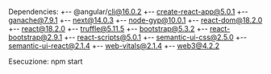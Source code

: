Dependencies:
+-- @angular/cli@16.0.2
+-- create-react-app@5.0.1
+-- ganache@7.9.1
+-- next@14.0.3
+-- node-gyp@10.0.1
+-- react-dom@18.2.0
+-- react@18.2.0
+-- truffle@5.11.5
+-- bootstrap@5.3.2
+-- react-bootstrap@2.9.1
+-- react-scripts@5.0.1
+-- semantic-ui-css@2.5.0
+-- semantic-ui-react@2.1.4
+-- web-vitals@2.1.4
+-- web3@4.2.2

Esecuzione:
    npm start